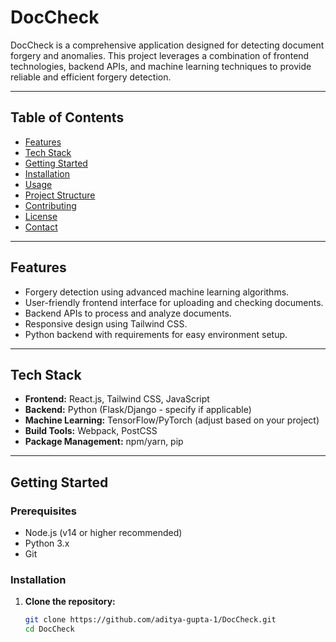 # DocCheck

DocCheck is a comprehensive application designed for detecting document forgery and anomalies. This project leverages a combination of frontend technologies, backend APIs, and machine learning techniques to provide reliable and efficient forgery detection.

---

## Table of Contents

- [Features](#features)
- [Tech Stack](#tech-stack)
- [Getting Started](#getting-started)
- [Installation](#installation)
- [Usage](#usage)
- [Project Structure](#project-structure)
- [Contributing](#contributing)
- [License](#license)
- [Contact](#contact)

---

## Features

- Forgery detection using advanced machine learning algorithms.
- User-friendly frontend interface for uploading and checking documents.
- Backend APIs to process and analyze documents.
- Responsive design using Tailwind CSS.
- Python backend with requirements for easy environment setup.

---

## Tech Stack

- **Frontend:** React.js, Tailwind CSS, JavaScript
- **Backend:** Python (Flask/Django - specify if applicable)
- **Machine Learning:** TensorFlow/PyTorch (adjust based on your project)
- **Build Tools:** Webpack, PostCSS
- **Package Management:** npm/yarn, pip

---

## Getting Started

### Prerequisites

- Node.js (v14 or higher recommended)
- Python 3.x
- Git

### Installation

1. **Clone the repository:**

   ```bash
   git clone https://github.com/aditya-gupta-1/DocCheck.git
   cd DocCheck
